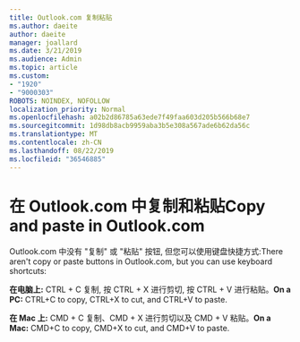 ```yaml
---
title: Outlook.com 复制粘贴
ms.author: daeite
author: daeite
manager: joallard
ms.date: 3/21/2019
ms.audience: Admin
ms.topic: article
ms.custom:
- "1920"
- "9000303"
ROBOTS: NOINDEX, NOFOLLOW
localization_priority: Normal
ms.openlocfilehash: a02b2d86785a63ede7f49faa603d205b566b68e7
ms.sourcegitcommit: 1d98db8acb9959aba3b5e308a567ade6b62da56c
ms.translationtype: MT
ms.contentlocale: zh-CN
ms.lasthandoff: 08/22/2019
ms.locfileid: "36546885"
---
```

# <a name="copy-and-paste-in-outlookcom"></a><span data-ttu-id="14735-102">在 Outlook.com 中复制和粘贴</span><span class="sxs-lookup"><span data-stu-id="14735-102">Copy and paste in Outlook.com</span></span>

<span data-ttu-id="14735-103">Outlook.com 中没有 "复制" 或 "粘贴" 按钮, 但您可以使用键盘快捷方式:</span><span class="sxs-lookup"><span data-stu-id="14735-103">There aren't copy or paste buttons in Outlook.com, but you can use keyboard shortcuts:</span></span>

<span data-ttu-id="14735-104">**在电脑上:** CTRL + C 复制, 按 CTRL + X 进行剪切, 按 CTRL + V 进行粘贴。</span><span class="sxs-lookup"><span data-stu-id="14735-104">**On a PC:** CTRL+C to copy, CTRL+X to cut, and CTRL+V to paste.</span></span>

<span data-ttu-id="14735-105">**在 Mac 上:** CMD + C 复制、CMD + X 进行剪切以及 CMD + V 粘贴。</span><span class="sxs-lookup"><span data-stu-id="14735-105">**On a Mac:** CMD+C to copy, CMD+X to cut, and CMD+V to paste.</span></span>